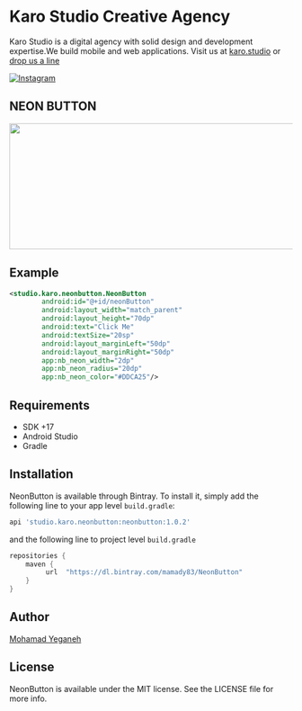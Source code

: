 # Karo Studio Creative Agency

Karo Studio is a digital agency with solid design and development expertise.We build mobile and web applications. Visit us at [karo.studio](https://karo.studio) or  [drop us a line](mailto:dev@karo.studio)

[![Instagram](https://img.shields.io/badge/Instagram-@KaroStudio-red.svg?style=flat)](https://www.instagram.com/karo.studio/)



## NEON BUTTON

<img src="https://raw.githubusercontent.com/karostudio/NeonButton/master/screenshots/1.png" width="608" height="224">


## Example

```xml
<studio.karo.neonbutton.NeonButton
        android:id="@+id/neonButton"
        android:layout_width="match_parent"
        android:layout_height="70dp"
        android:text="Click Me"
        android:textSize="20sp"
        android:layout_marginLeft="50dp"
        android:layout_marginRight="50dp"
        app:nb_neon_width="2dp"
        app:nb_neon_radius="20dp"
        app:nb_neon_color="#DDCA25"/>
```

## Requirements

- SDK +17
- Android Studio
- Gradle

## Installation

NeonButton is available through Bintray. To install
it, simply add the following line to your app level `build.gradle`:

```groovy
api 'studio.karo.neonbutton:neonbutton:1.0.2'
```

and the following line to project level `build.gradle`

```groovy
repositories {
    maven {
         url  "https://dl.bintray.com/mamady83/NeonButton"
    }
}
```


## Author

[Mohamad Yeganeh](https://github.com/mohamadyeganeh76)

## License

NeonButton is available under the MIT license. See the LICENSE file for more info.
